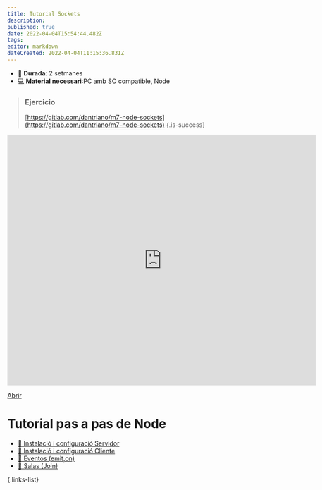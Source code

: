 ```yaml
---
title: Tutorial Sockets
description: 
published: true
date: 2022-04-04T15:54:44.482Z
tags: 
editor: markdown
dateCreated: 2022-04-04T11:15:36.831Z
---
```


- :calendar: **Durada**: 2 setmanes
- :computer: **Material necessari**:PC amb SO compatible, Node


> ### Ejercicio
> [https://gitlab.com/dantriano/m7-node-sockets](https://gitlab.com/dantriano/m7-node-sockets)
{.is-success}

<p align="center"><iframe src="https://docs.google.com/presentation/d/e/2PACX-1vR7JZcMyX6wD04ikUiAdVa2BT7j9uvFzpb_88gCD2E-CZXx5ZT-AyEVGVOmFoulxT9pitjZCOV4JIbu/embed?start=false&loop=false&delayms=3000" frameborder="0" width="700" height="569" allowfullscreen="true" mozallowfullscreen="true" webkitallowfullscreen="true"></iframe></p>

[Abrir](https://docs.google.com/presentation/d/e/2PACX-1vR7JZcMyX6wD04ikUiAdVa2BT7j9uvFzpb_88gCD2E-CZXx5ZT-AyEVGVOmFoulxT9pitjZCOV4JIbu/pub?start=false&loop=false&delayms=60000)
# Tutorial pas a pas de Node

- [:pill: Instalació i configuració Servidor](instalacio-servidor)
- [:pill: Instalació i configuració Cliente](instalacio-cliente)
- [:pill: Eventos (emit,on)](eventos)
- [:pill: Salas (Join)](join)


{.links-list}
